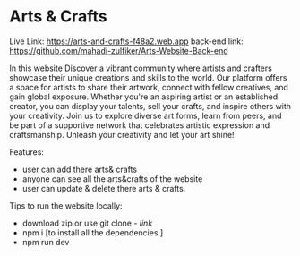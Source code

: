 # Arts & Crafts

Live Link: https://arts-and-crafts-f48a2.web.app
back-end link: https://github.com/mahadi-zulfiker/Arts-Website-Back-end

In this website Discover a vibrant community where artists and crafters showcase their unique creations and skills to the world. Our platform offers a space for artists to share their artwork, connect with fellow creatives, and gain global exposure. Whether you're an aspiring artist or an established creator, you can display your talents, sell your crafts, and inspire others with your creativity. Join us to explore diverse art forms, learn from peers, and be part of a supportive network that celebrates artistic expression and craftsmanship. Unleash your creativity and let your art shine!

Features: 
- user can add there arts& crafts
- anyone can see all the arts&crafts of the website
- user can update & delete there arts & crafts.

Tips to run the website locally:
- download zip or use git clone - *link*
- npm i [to install all the dependencies.]
- npm run dev

